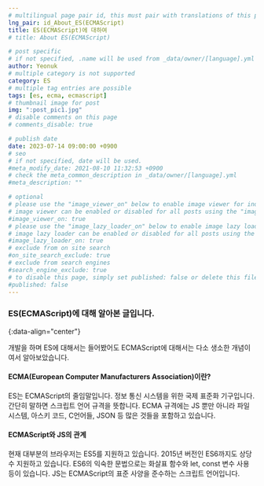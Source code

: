 ```yaml
---
# multilingual page pair id, this must pair with translations of this page. (This name must be unique)
lng_pair: id_About_ES(ECMAScript)
title: ES(ECMAScript)에 대하여
# title: About ES(ECMAScript)

# post specific
# if not specified, .name will be used from _data/owner/[language].yml
author: Yeonuk
# multiple category is not supported
category: ES
# multiple tag entries are possible
tags: [es, ecma, ecmascript]
# thumbnail image for post
img: ":post_pic1.jpg"
# disable comments on this page
# comments_disable: true

# publish date
date: 2023-07-14 09:00:00 +0900
# seo
# if not specified, date will be used.
#meta_modify_date: 2021-08-10 11:32:53 +0900
# check the meta_common_description in _data/owner/[language].yml
#meta_description: ""

# optional
# please use the "image_viewer_on" below to enable image viewer for individual pages or posts (_posts/ or [language]/_posts folders).
# image viewer can be enabled or disabled for all posts using the "image_viewer_posts: true" setting in _data/conf/main.yml.
#image_viewer_on: true
# please use the "image_lazy_loader_on" below to enable image lazy loader for individual pages or posts (_posts/ or [language]/_posts folders).
# image lazy loader can be enabled or disabled for all posts using the "image_lazy_loader_posts: true" setting in _data/conf/main.yml.
#image_lazy_loader_on: true
# exclude from on site search
#on_site_search_exclude: true
# exclude from search engines
#search_engine_exclude: true
# to disable this page, simply set published: false or delete this file
#published: false
---
```


<!-- outline-start -->

### ES(ECMAScript)에 대해 알아본 글입니다.

{:data-align="center"}

<!-- outline-end -->

개발을 하며 ES에 대해서는 들어봤어도 ECMAScript에 대해서는 다소 생소한 개념이여서 알아보았습니다.

#### ECMA(European Computer Manufacturers Association)이란?

ES는 ECMAScript의 줄임말입니다. 정보 통신 시스템을 위한 국제 표준화 기구입니다. 간단히 말하면 스크립트 언어 규격을 뜻합니다.
ECMA 규격에는 JS 뿐만 아니라 파일 시스템, 아스키 코드, C언어들, JSON 등 많은 것들을 포함하고 있습니다.

#### ECMAScript와 JS의 관계

현재 대부분의 브라우저는 ES5를 지원하고 있습니다. 2015년 버전인 ES6까지도 상당수 지원하고 있습니다. ES6의 익숙한 문법으로는 화살표 함수와 let, const 변수 사용 등이 있습니다.
JS는 ECMAScript의 표준 사양을 준수하는 스크립트 언어입니다.
